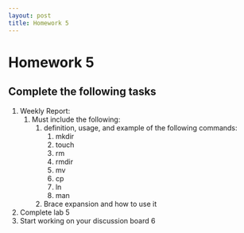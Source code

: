 ```yaml
---
layout: post
title: Homework 5
---
```

# Homework 5

## Complete the following tasks
1. Weekly Report:
   1. Must include the following:
      1. definition, usage, and example of the following commands:
         1. mkdir
         2. touch
         3. rm
         4. rmdir
         5. mv
         6. cp
         7. ln
         8. man
      2. Brace expansion and how to use it
2. Complete lab 5
3. Start working on your discussion board 6